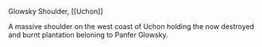 Glowsky Shoulder, [[Uchon]]

A massive shoulder on the west coast of Uchon holding the now destroyed and burnt plantation beloning to Panfer Glowsky.